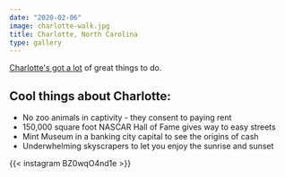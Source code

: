 ```yaml
---
date: "2020-02-06"
image: charlotte-walk.jpg
title: Charlotte, North Carolina
type: gallery
---
```


[Charlotte's got a lot](https://www.charlottesgotalot.com/things-to-do/arts-culture) of great things to do.  
  
## Cool things about Charlotte:  
- No zoo animals in captivity - they consent to paying rent  
- 150,000 square foot NASCAR Hall of Fame gives way to easy streets
- Mint Museum in a banking city capital to see the origins of cash  
- Underwhelming skyscrapers to let you enjoy the sunrise and sunset  
  
{{< instagram BZ0wqO4nd1e >}}
